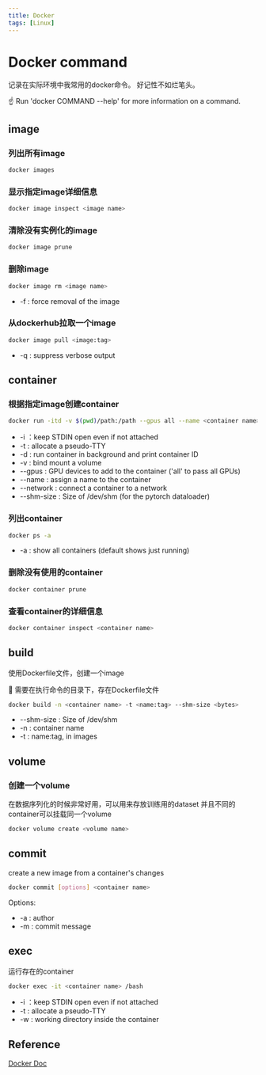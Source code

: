 ```yaml
---
title: Docker
tags: [Linux]
---
```


# Docker command

记录在实际环境中我常用的docker命令。
好记性不如烂笔头。

:point_up: Run 'docker COMMAND --help' for more information on a command.

## image

### 列出所有image

``` bash
docker images
```

### 显示指定image详细信息

``` bash
docker image inspect <image name>
```

### 清除没有实例化的image

``` bash  
docker image prune
```

### 删除image

``` bash  
docker image rm <image name>
```

- -f : force removal of the image

### 从dockerhub拉取一个image

``` bash
docker image pull <image:tag>
```

- -q : suppress verbose output

## container

### 根据指定image创建container

``` bash
docker run -itd -v $(pwd)/path:/path --gpus all --name <container name> <image:tag> /bash
```

- -i ：keep STDIN open even if not attached
- -t : allocate a pseudo-TTY
- -d : run container in background and print container ID
- -v : bind mount a volume
- --gpus : GPU devices to add to the container ('all' to pass all GPUs)
- --name : assign a name to the container
- --network : connect a container to a network
- --shm-size :  Size of /dev/shm (for the pytorch dataloader)

### 列出container

``` bash
docker ps -a
```

- -a : show all containers (default shows just running)

### 删除没有使用的container

``` bash
docker container prune 
```

### 查看container的详细信息

``` bash
docker container inspect <container name>
```

## build

使用Dockerfile文件，创建一个image

:memo: 需要在执行命令的目录下，存在Dockerfile文件

``` bash
docker build -n <container name> -t <name:tag> --shm-size <bytes>
```

- --shm-size : Size of /dev/shm
- -n : container name
- -t : name:tag, in images

## volume

### 创建一个volume

在数据序列化的时候非常好用，可以用来存放训练用的dataset
并且不同的container可以挂载同一个volume

``` bash
docker volume create <volume name>
```

## commit

create a new image from a container's changes

``` bash
docker commit [options] <container name>
```

Options:

- -a : author
- -m : commit message

## exec

运行存在的container

``` bash
docker exec -it <container name> /bash 
```

- -i ：keep STDIN open even if not attached
- -t : allocate a pseudo-TTY
- -w : working directory inside the container

## Reference

[Docker Doc](https://docs.docker.com/reference/)
